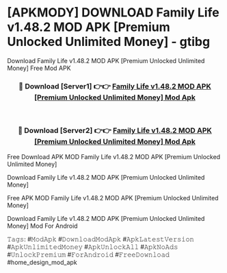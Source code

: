 # [APKMODY] DOWNLOAD Family Life v1.48.2 MOD APK [Premium Unlocked Unlimited Money] - gtibg
Download Family Life v1.48.2 MOD APK [Premium Unlocked Unlimited Money] Free Mod APK

<div align="center">
<h3>🔴 Download [Server1] 👉👉 <a href="https://apk-comot.site?title=Family_Life_v1.48.2_MOD_APK_[Premium_Unlocked_Unlimited_Money]">Family Life v1.48.2 MOD APK [Premium Unlocked Unlimited Money] Mod Apk</a></h3><br>

<h3>🔴 Download [Server2] 👉👉 <a href="https://apk-comot.site?title=Family_Life_v1.48.2_MOD_APK_[Premium_Unlocked_Unlimited_Money]">Family Life v1.48.2 MOD APK [Premium Unlocked Unlimited Money] Mod Apk</a></h3>
</div>


Free Download APK MOD Family Life v1.48.2 MOD APK [Premium Unlocked Unlimited Money]

Download Family Life v1.48.2 MOD APK [Premium Unlocked Unlimited Money] 

Free APK MOD Family Life v1.48.2 MOD APK [Premium Unlocked Unlimited Money] 

Download Family Life v1.48.2 MOD APK [Premium Unlocked Unlimited Money] Mod For Android

𝚃𝚊𝚐𝚜: #𝙼𝚘𝚍𝙰𝚙𝚔 #𝙳𝚘𝚠𝚗𝚕𝚘𝚊𝚍𝙼𝚘𝚍𝙰𝚙𝚔 #𝙰𝚙𝚔𝙻𝚊𝚝𝚎𝚜𝚝𝚅𝚎𝚛𝚜𝚒𝚘𝚗 #𝙰𝚙𝚔𝚄𝚗𝚕𝚒𝚖𝚒𝚝𝚎𝚍𝙼𝚘𝚗𝚎𝚢 #𝙰𝚙𝚔𝚄𝚗𝚕𝚘𝚌𝚔𝙰𝚕𝚕 #𝙰𝚙𝚔𝙽𝚘𝙰𝚍𝚜 #𝚄𝚗𝚕𝚘𝚌𝚔𝙿𝚛𝚎𝚖𝚒𝚞𝚖 #𝙵𝚘𝚛𝙰𝚗𝚍𝚛𝚘𝚒𝚍 #𝙵𝚛𝚎𝚎𝙳𝚘𝚠𝚗𝚕𝚘𝚊𝚍 #home_design_mod_apk